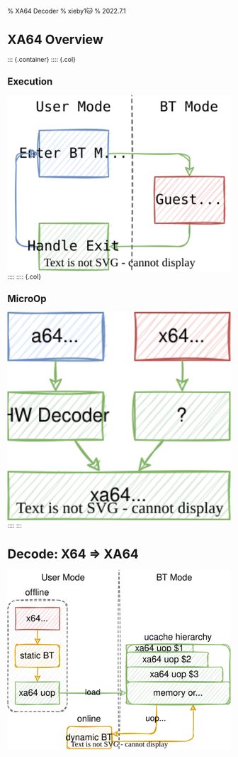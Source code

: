 % XA64 Decoder
% xieby1🐱
% 2022.7.1

# XA64 Overview

<!-- <img src="./pictures/2022_6.btmode_exec_loop.svg" style="zoom:150%;"> -->

::: {.container}
:::: {.col}
<h2>Execution</h2>

<img src="./pictures/2022_7.btmode_exec_loop_user.svg" style="zoom:2;">
::::
:::: {.col}
<h2>MicroOp</h2>

<img src="./pictures/2022_7.xa64_arch.svg" style="zoom:2;">
::::
:::

# Decode: X64 => XA64

<img src="./pictures/2022_7.xa64_decoder.svg" style="zoom:2">
